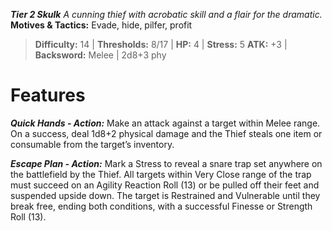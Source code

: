 ***Tier 2 Skulk***
*A cunning thief with acrobatic skill and a flair for the dramatic.*
**Motives & Tactics:** Evade, hide, pilfer, profit

> **Difficulty:** 14 | **Thresholds:** 8/17 | **HP:** 4 | **Stress:** 5
> **ATK:** +3 | **Backsword:** Melee | 2d8+3 phy

# Features

***Quick Hands - Action:*** Make an attack against a target within Melee range. On a success, deal 1d8+2 physical damage and the Thief steals one item or consumable from the target’s inventory.

***Escape Plan - Action:*** Mark a Stress to reveal a snare trap set anywhere on the battlefield by the Thief. All targets within Very Close range of the trap must succeed on an Agility Reaction Roll (13) or be pulled off their feet and suspended upside down. The target is Restrained and Vulnerable until they break free, ending both conditions, with a successful Finesse or Strength Roll (13).
